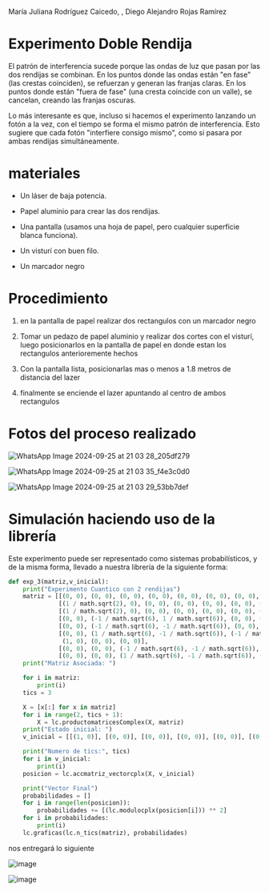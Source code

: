 María Juliana Rodríguez Caicedo, , Diego Alejandro Rojas Ramírez

# Experimento Doble Rendija

El patrón de interferencia sucede porque las ondas de luz que pasan por las dos rendijas se combinan. En los puntos donde las ondas están "en fase" (las crestas coinciden), se refuerzan y generan las franjas claras. En los puntos donde están "fuera de fase" (una cresta coincide con un valle), se cancelan, creando las franjas oscuras.

Lo más interesante es que, incluso si hacemos el experimento lanzando un fotón a la vez, con el tiempo se forma el mismo patrón de interferencia. Esto sugiere que cada fotón "interfiere consigo mismo", como si pasara por ambas rendijas simultáneamente.

# materiales

* Un láser de baja potencia.

* Papel aluminio para crear las dos rendijas.

* Una pantalla (usamos una hoja de papel, pero cualquier superficie blanca funciona).

* Un visturí con buen filo.

* Un marcador negro

# Procedimiento

1. en la pantalla de papel realizar dos rectangulos con un marcador negro

2. Tomar un pedazo de papel aluminio y realizar dos cortes con el visturí, luego posicionarlos en la pantalla de papel en donde estan los rectangulos anterioremente hechos 

3. Con la pantalla lista, posicionarlas mas o menos a 1.8 metros de distancia del lazer

4. finalmente se enciende el lazer apuntando al centro de ambos rectangulos
 
# Fotos del proceso realizado 

![WhatsApp Image 2024-09-25 at 21 03 28_205df279](https://github.com/user-attachments/assets/d60bd2b1-6a7d-4dc4-a755-9d1d327b8614)

![WhatsApp Image 2024-09-25 at 21 03 35_f4e3c0d0](https://github.com/user-attachments/assets/b2b8ae7d-bc23-45cd-a2b6-5b7d6c5b689b)

![WhatsApp Image 2024-09-25 at 21 03 29_53bb7def](https://github.com/user-attachments/assets/f3034b73-9734-4220-8eea-69f9a0c58360)



# Simulación haciendo uso de la librería

Este experimento puede ser representado como sistemas probabilísticos, y de la misma forma, llevado a nuestra librería de la siguiente forma:

```python
def exp_3(matriz,v_inicial):
    print("Experimento Cuantico con 2 rendijas")
    matriz = [[(0, 0), (0, 0), (0, 0), (0, 0), (0, 0), (0, 0), (0, 0), (0, 0)],
              [(1 / math.sqrt(2), 0), (0, 0), (0, 0), (0, 0), (0, 0), (0, 0), (0, 0), (0, 0)],
              [(1 / math.sqrt(2), 0), (0, 0), (0, 0), (0, 0), (0, 0), (0, 0), (0, 0), (0, 0)],
              [(0, 0), (-1 / math.sqrt(6), 1 / math.sqrt(6)), (0, 0), (1, 0), (0, 0), (0, 0), (0, 0), (0, 0)],
              [(0, 0), (-1 / math.sqrt(6), -1 / math.sqrt(6)), (0, 0), (0, 0), (1, 0), (0, 0), (0, 0), (0, 0)],
              [(0, 0), (1 / math.sqrt(6), -1 / math.sqrt(6)), (-1 / math.sqrt(6), 1 / math.sqrt(6)), (0, 0), (0, 0),
               (1, 0), (0, 0), (0, 0)],
              [(0, 0), (0, 0), (-1 / math.sqrt(6), -1 / math.sqrt(6)), (0, 0), (0, 0), (0, 0), (1, 0), (0, 0)],
              [(0, 0), (0, 0), (1 / math.sqrt(6), -1 / math.sqrt(6)), (0, 0), (0, 0), (0, 0), (0, 0), (1, 0)]]
    print("Matriz Asociada: ")

    for i in matriz:
        print(i)
    tics = 3

    X = [x[:] for x in matriz]
    for i in range(2, tics + 1):
        X = lc.productomatricesComplex(X, matriz)
    print("Estado inicial: ")
    v_inicial = [[(1, 0)], [(0, 0)], [(0, 0)], [(0, 0)], [(0, 0)], [(0, 0)], [(0, 0)], [(0, 0)]]

    print("Numero de tics:", tics)
    for i in v_inicial:
        print(i)
    posicion = lc.accmatriz_vectorcplx(X, v_inicial)

    print("Vector Final")
    probabilidades = []
    for i in range(len(posicion)):
        probabilidades += [(lc.modulocplx(posicion[i])) ** 2]
    for i in probabilidades:
        print(i)
    lc.graficas(lc.n_tics(matriz), probabilidades)
```

nos entregará lo siguiente

![image](https://github.com/user-attachments/assets/6c9732b3-72ba-4dfb-aec5-e7318cefc2c5)


![image](https://github.com/user-attachments/assets/f820f4ba-21e7-4edc-8809-350933fa3abb)


